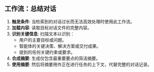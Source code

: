 ## 工作流：总结对话

1.  **触发条件**: 当检索到的对话过长而无法高效处理时使用此工作流。
2.  **加载内容**: 读取目标对话文件的完整内容。
3.  **识别关键信息**: 扫描文本以识别：
    - 用户的主要目标或问题。
    - 智能体的关键决策、解决方案或交付成果。
    - 提到的任何关键约束或要求。
4.  **合成摘要**: 生成仅包含最重要要点的简洁摘要。
5.  **使用摘要**: 然后将摘要用作正在进行任务的上下文，代替完整的对话记录。
